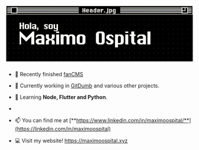 # ![header](https://raw.githubusercontent.com/maximoospital/maximoospital/main/header.png) 

- 🧿 Recently finished [fanCMS](https://github.com/maximoospital/fanCMS)

- 🔭 Currently working in [GitDumb](https://github.com/maximoospital/gitdumb) and various other projects.

- 🌱 Learning **Node, Flutter and Python**.
- 
- 📫 You can find me at [**https://www.linkedin.com/in/maximoospital/**](https://linkedin.com/in/maximoospital)

- 💻 Visit my website! [https;//maximoospital.xyz](https://maximoospital.xyz)
